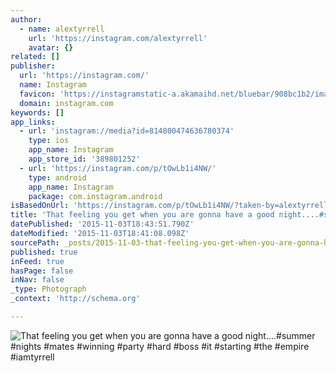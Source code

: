 ```yaml
---
author:
  - name: alextyrrell
    url: 'https://instagram.com/alextyrrell'
    avatar: {}
related: []
publisher:
  url: 'https://instagram.com/'
  name: Instagram
  favicon: 'https://instagramstatic-a.akamaihd.net/bluebar/908bc1b2/images/ico/favicon.ico'
  domain: instagram.com
keywords: []
app_links:
  - url: 'instagram://media?id=814800474636780374'
    type: ios
    app_name: Instagram
    app_store_id: '389801252'
  - url: 'https://instagram.com/p/tOwLb1i4NW/'
    type: android
    app_name: Instagram
    package: com.instagram.android
isBasedOnUrl: 'https://instagram.com/p/tOwLb1i4NW/?taken-by=alextyrrell'
title: 'That feeling you get when you are gonna have a good night....#summer #nights #mates #winning #party #hard #boss #it #starting #the #empire #iamtyrrell'
datePublished: '2015-11-03T18:43:51.790Z'
dateModified: '2015-11-03T18:41:08.098Z'
sourcePath: _posts/2015-11-03-that-feeling-you-get-when-you-are-gonna-have-a-good-night.md
published: true
inFeed: true
hasPage: false
inNav: false
_type: Photograph
_context: 'http://schema.org'

---
```

![That feeling you get when you are gonna have a good night&period;&period;&period;&period;&num;summer &num;nights &num;mates &num;winning &num;party &num;hard &num;boss &num;it &num;starting &num;the &num;empire &num;iamtyrrell](https://igcdn-photos-f-a.akamaihd.net/hphotos-ak-xap1/t51.2885-15/e15/10684143_1467398216883045_2002542650_n.jpg)